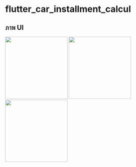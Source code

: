# flutter_car_installment_calcul

## ภาพ UI



<img src="https://github.com/user-attachments/assets/64e7bed7-bf12-4c02-a368-a29900a212be" width="200">
<img src="https://github.com/user-attachments/assets/e11fe66a-e2ef-4ab8-a4bb-dffb599e0473" width="200">
<img src="https://github.com/user-attachments/assets/864b51a7-4f1f-4922-af54-3d80177b50e3" width="200">

